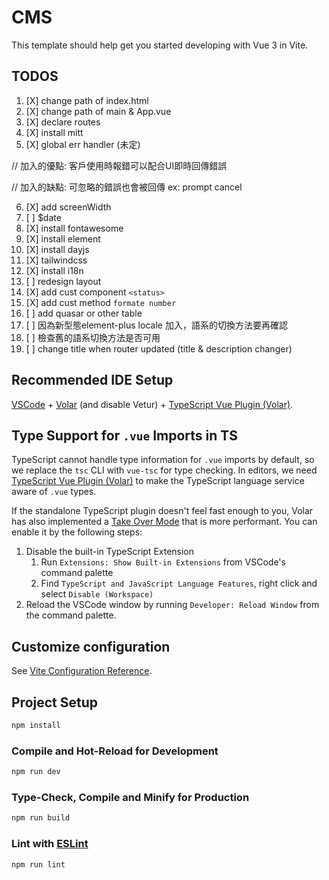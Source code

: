 # CMS

This template should help get you started developing with Vue 3 in Vite.

## TODOS

1. [X] change path of index.html
2. [X] change path of main & App.vue
3. [X] declare routes
4. [X] install mitt
5. [X] global err handler (未定)

// 加入的優點: 客戶使用時報錯可以配合UI即時回傳錯誤

// 加入的缺點: 可忽略的錯誤也會被回傳 ex: prompt cancel

6. [X] add screenWidth
7. [ ] $date
8. [X] install fontawesome
9. [X] install element
1. [X] install dayjs
1. [X] tailwindcss
1. [X] install i18n
1. [ ] redesign layout
1. [X] add cust component `<status>`
1. [X] add cust method `formate number`
1. [ ] add quasar or other table
1. [ ] 因為新型態element-plus locale 加入，語系的切換方法要再確認
1. [ ] 檢查舊的語系切換方法是否可用
1. [ ] change title when router updated (title & description changer)

## Recommended IDE Setup

[VSCode](https://code.visualstudio.com/) + [Volar](https://marketplace.visualstudio.com/items?itemName=Vue.volar) (and disable Vetur) + [TypeScript Vue Plugin (Volar)](https://marketplace.visualstudio.com/items?itemName=Vue.vscode-typescript-vue-plugin).

## Type Support for `.vue` Imports in TS

TypeScript cannot handle type information for `.vue` imports by default, so we replace the `tsc` CLI with `vue-tsc` for type checking. In editors, we need [TypeScript Vue Plugin (Volar)](https://marketplace.visualstudio.com/items?itemName=Vue.vscode-typescript-vue-plugin) to make the TypeScript language service aware of `.vue` types.

If the standalone TypeScript plugin doesn't feel fast enough to you, Volar has also implemented a [Take Over Mode](https://github.com/johnsoncodehk/volar/discussions/471#discussioncomment-1361669) that is more performant. You can enable it by the following steps:

1. Disable the built-in TypeScript Extension
   1) Run `Extensions: Show Built-in Extensions` from VSCode's command palette
   2) Find `TypeScript and JavaScript Language Features`, right click and select `Disable (Workspace)`
2. Reload the VSCode window by running `Developer: Reload Window` from the command palette.

## Customize configuration

See [Vite Configuration Reference](https://vitejs.dev/config/).

## Project Setup

```sh
npm install
```

### Compile and Hot-Reload for Development

```sh
npm run dev
```

### Type-Check, Compile and Minify for Production

```sh
npm run build
```

### Lint with [ESLint](https://eslint.org/)

```sh
npm run lint
```
